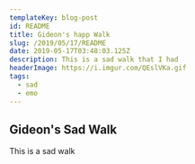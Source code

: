 ```yaml
---
templateKey: blog-post
id: README
title: Gideon's happ Walk
slug: /2019/05/17/README
date: 2019-05-17T03:48:03.125Z
description: This is a sad walk that I had
headerImage: https://i.imgur.com/QEslVKa.gif
tags:
  - sad
  - emo
---
```



## Gideon's Sad Walk

This is a sad walk